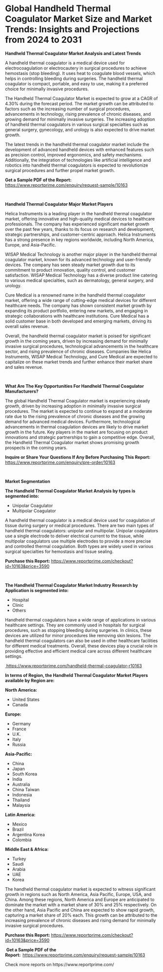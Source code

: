 <p><h1>Global Handheld Thermal Coagulator Market Size and Market Trends: Insights and Projections from 2024 to 2031</h1></p><p><strong>Handheld Thermal Coagulator Market Analysis and Latest Trends</strong></p>
<p><p>A handheld thermal coagulator is a medical device used for electrocoagulation or electrocautery in surgical procedures to achieve hemostasis (stop bleeding). It uses heat to coagulate blood vessels, which helps in controlling bleeding during surgeries. The handheld thermal coagulator is compact, portable, and easy to use, making it a preferred choice for minimally invasive procedures.</p><p>The Handheld Thermal Coagulator Market is expected to grow at a CAGR of 4.30% during the forecast period. The market growth can be attributed to factors such as the increasing number of surgical procedures, advancements in technology, rising prevalence of chronic diseases, and growing demand for minimally invasive surgeries. The increasing adoption of handheld thermal coagulators in various surgical specialties such as general surgery, gynecology, and urology is also expected to drive market growth.</p><p>The latest trends in the handheld thermal coagulator market include the development of advanced handheld devices with enhanced features such as precision control, improved ergonomics, and safety mechanisms. Additionally, the integration of technologies like artificial intelligence and robotics into handheld thermal coagulators is expected to revolutionize surgical procedures and further propel market growth.</p></p>
<p><strong>Get a Sample PDF of the Report:&nbsp;</strong> <a href="https://www.reportprime.com/enquiry/request-sample/10163">https://www.reportprime.com/enquiry/request-sample/10163</a></p>
<p>&nbsp;</p>
<p><strong>Handheld Thermal Coagulator Major Market Players</strong></p>
<p><p>Helica Instruments is a leading player in the handheld thermal coagulator market, offering innovative and high-quality medical devices to healthcare professionals. The company has experienced significant market growth over the past few years, thanks to its focus on research and development, strategic partnerships, and customer-centric approach. Helica Instruments has a strong presence in key regions worldwide, including North America, Europe, and Asia-Pacific.</p><p>WISAP Medical Technology is another major player in the handheld thermal coagulator market, known for its advanced technology and user-friendly devices. The company has seen steady market growth due to its commitment to product innovation, quality control, and customer satisfaction. WISAP Medical Technology has a diverse product line catering to various medical specialties, such as dermatology, general surgery, and urology.</p><p>Cure Medical is a renowned name in the handheld thermal coagulator market, offering a wide range of cutting-edge medical devices for different healthcare needs. The company has shown consistent market growth by expanding its product portfolio, entering new markets, and engaging in strategic collaborations with healthcare institutions. Cure Medical has a solid customer base in both developed and emerging markets, driving its overall sales revenue.</p><p>Overall, the handheld thermal coagulator market is poised for significant growth in the coming years, driven by increasing demand for minimally invasive surgical procedures, technological advancements in the healthcare sector, and rising prevalence of chronic diseases. Companies like Helica Instruments, WISAP Medical Technology, and Cure Medical are expected to capitalize on these market trends and further enhance their market share and sales revenue.</p></p>
<p>&nbsp;</p>
<p><strong>What Are The Key Opportunities For Handheld Thermal Coagulator Manufacturers?</strong></p>
<p><p>The global Handheld Thermal Coagulator market is experiencing steady growth, driven by increasing adoption in minimally invasive surgical procedures. The market is expected to continue to expand at a moderate rate due to the rising prevalence of chronic diseases and the growing demand for advanced medical devices. Furthermore, technological advancements in thermal coagulation devices are likely to drive market growth in the future. Key players in the market are focusing on product innovations and strategic partnerships to gain a competitive edge. Overall, the Handheld Thermal Coagulator market shows promising growth prospects in the coming years.</p></p>
<p><strong>Inquire or Share Your Questions If Any Before Purchasing This Report:</strong> <a href="https://www.reportprime.com/enquiry/pre-order/10163">https://www.reportprime.com/enquiry/pre-order/10163</a></p>
<p>&nbsp;</p>
<p><strong>Market Segmentation</strong></p>
<p><strong>The Handheld Thermal Coagulator Market Analysis by types is segmented into:</strong></p>
<p><ul><li>Unipolar Coagulator</li><li>Multipolar Coagulator</li></ul></p>
<p><p>A handheld thermal coagulator is a medical device used for coagulation of tissue during surgery or medical procedures. There are two main types of handheld thermal coagulators: unipolar and multipolar. Unipolar coagulators use a single electrode to deliver electrical current to the tissue, while multipolar coagulators use multiple electrodes to provide a more precise and controlled thermal coagulation. Both types are widely used in various surgical specialties for hemostasis and tissue sealing.</p></p>
<p><strong>Purchase this Report:&nbsp;</strong><a href="https://www.reportprime.com/checkout?id=10163&price=3590">https://www.reportprime.com/checkout?id=10163&price=3590</a></p>
<p>&nbsp;</p>
<p><strong>The Handheld Thermal Coagulator Market Industry Research by Application is segmented into:</strong></p>
<p><ul><li>Hospital</li><li>Clinic</li><li>Others</li></ul></p>
<p><p>Handheld thermal coagulators have a wide range of applications in various healthcare settings. They are commonly used in hospitals for surgical procedures, such as stopping bleeding during surgeries. In clinics, these devices are utilized for minor procedures like removing skin lesions. The handheld thermal coagulators can also be used in other healthcare facilities for different medical treatments. Overall, these devices play a crucial role in providing effective and efficient medical care across different healthcare settings.</p></p>
<p><a href="https://www.reportprime.com/handheld-thermal-coagulator-r10163">&nbsp;https://www.reportprime.com/handheld-thermal-coagulator-r10163</a></p>
<p><strong>In terms of Region, the Handheld Thermal Coagulator Market Players available by Region are:</strong></p>
<p>
    <p> <strong> North America: </strong>
        <ul>
            <li>United States</li>
            <li>Canada</li>
        </ul>
        </p> 
    <p> <strong> Europe: </strong>
        <ul>
            <li>Germany</li>
            <li>France</li>
            <li>U.K.</li>
            <li>Italy</li>
            <li>Russia</li>
        </ul>
        </p> 
    <p> <strong> Asia-Pacific: </strong>
        <ul>
            <li>China</li>
            <li>Japan</li>
            <li>South Korea</li>
            <li>India</li>
            <li>Australia</li>
            <li>China Taiwan</li>
            <li>Indonesia</li>
            <li>Thailand</li>
            <li>Malaysia</li>
        </ul>
        </p> 
    <p> <strong> Latin America: </strong>
        <ul>
            <li>Mexico</li>
            <li>Brazil</li>
            <li>Argentina Korea</li>
            <li>Colombia</li>
        </ul>
        </p> 
    <p> <strong> Middle East & Africa: </strong>
        <ul>
            <li>Turkey</li>
            <li>Saudi</li>
            <li>Arabia</li>
            <li>UAE</li>
            <li>Korea</li>
        </ul>
    </p>
    </p>
<p><p>The handheld thermal coagulator market is expected to witness significant growth in regions such as North America, Asia Pacific, Europe, USA, and China. Among these regions, North America and Europe are anticipated to dominate the market with a market share of 30% and 25% respectively. On the other hand, Asia Pacific and China are expected to show rapid growth, capturing a market share of 20% each. This growth can be attributed to the increasing prevalence of chronic diseases and rising demand for minimally invasive surgical procedures.</p></p>
<p><strong>Purchase this Report: </strong><a href="https://www.reportprime.com/checkout?id=10163&price=3590">https://www.reportprime.com/checkout?id=10163&price=3590</a></p>
<p>&nbsp;<strong>Get a Sample PDF of the Report:&nbsp;&nbsp;</strong><a href="https://www.reportprime.com/enquiry/request-sample/10163">https://www.reportprime.com/enquiry/request-sample/10163</a></p>
<p><strong></strong></p>
<p>Check more reports on https://www.reportprime.com/</p>